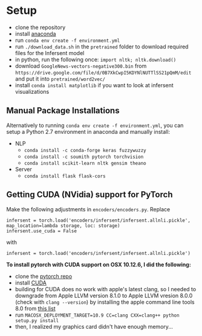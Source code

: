 # Setup

- clone the repository
- install [anaconda](https://www.anaconda.com/download/)
- run `conda env create -f environment.yml`
- run `./download_data.sh` in the `pretrained` folder to download required files for the Infersent model
- in python, run the following once: `import nltk; nltk.download()`
- download `GoogleNews-vectors-negative300.bin` from `https://drive.google.com/file/d/0B7XkCwpI5KDYNlNUTTlSS21pQmM/edit` and put it into `pretrained/word2vec/`
- install `conda install matplotlib` if you want to look at infersent visualizations


## Manual Package Installations

Alternatively to running `conda env create -f environment.yml`, you can setup a Python 2.7 environment in anaconda and manually install:

- NLP
  - `conda install -c conda-forge keras fuzzywuzzy`
  - `conda install -c soumith pytorch torchvision`
  - `conda install scikit-learn nltk gensim theano`
- Server
  - `conda install flask flask-cors`


## Getting CUDA (NVidia) support for PyTorch

Make the following adjustments in `encoders/encoders.py`. Replace

```
infersent = torch.load('encoders/infersent/infersent.allnli.pickle', map_location=lambda storage, loc: storage)
infersent.use_cuda = False
```

with 

```
infersent = torch.load('encoders/infersent/infersent.allnli.pickle')
```

**To install pytorch with CUDA support on OSX 10.12.6, I did the following:**

- clone the [pytorch repo](https://github.com/pytorch/pytorch#from-source)
- install [CUDA](https://developer.nvidia.com/cuda-downloads)
- building for CUDA does no work with apple's latest clang, so I needed to downgrade from Apple LLVM version 8.1.0 to Apple LLVM vresion 8.0.0 (check with `clang --version`) by installing the apple command line tools 8.0 from [this list](https://developer.apple.com/download/more/)
- run `MACOSX_DEPLOYMENT_TARGET=10.9 CC=clang CXX=clang++ python setup.py install`
- then, I realized my graphics card didn't have enough memory...
